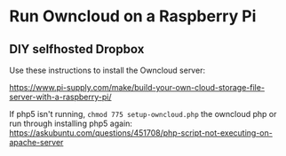 # Run Owncloud on a Raspberry Pi

## DIY selfhosted Dropbox

Use these instructions to install the Owncloud server:

https://www.pi-supply.com/make/build-your-own-cloud-storage-file-server-with-a-raspberry-pi/

If php5 isn't running, `chmod 775 setup-owncloud.php` the owncloud php or run through installing php5 again: https://askubuntu.com/questions/451708/php-script-not-executing-on-apache-server
